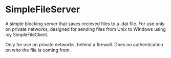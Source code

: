 # SimpleFileServer
A simple blocking server that saves recieved files to a .dat file. For use only on private networks, designed for sending files from Unix to Windows using my SimpleFileClient.


Only for use on private networks, behind a firewall. Does no authentication on who the file is coming from.
